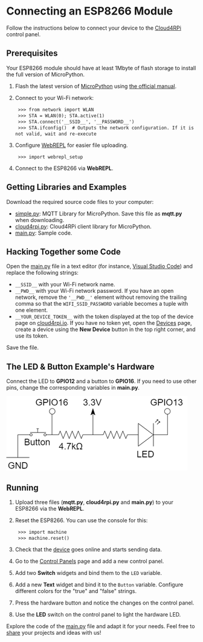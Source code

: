 # Connecting an ESP8266 Module

Follow the instructions below to connect your device to the [Cloud4RPi](https://cloud4rpi.io) control panel.

## Prerequisites

Your ESP8266 module should have at least 1Mbyte of flash storage to install the full version of MicroPython.

1. Flash the latest version of [MicroPython](http://micropython.org/) using [the official manual](http://docs.micropython.org/en/latest/esp8266/esp8266/tutorial/intro.html#intro).
2. Connect to your Wi-Fi network:

        >>> from network import WLAN
        >>> STA = WLAN(0); STA.active(1)
        >>> STA.connect('__SSID__', '__PASSWORD__')
        >>> STA.ifconfig()  # Outputs the network configuration. If it is not valid, wait and re-execute

3. Configure [WebREPL](http://docs.micropython.org/en/latest/esp8266/esp8266/tutorial/repl.html#webrepl-a-prompt-over-wifi) for easier file uploading.

        >>> import webrepl_setup

4. Connect to the ESP8266 via **WebREPL**.

## Getting Libraries and Examples

Download the required source code files to your computer:

- [simple.py](https://github.com/micropython/micropython-lib/blob/master/umqtt.simple/umqtt/simple.py): MQTT Library for MicroPython. Save this file as **mqtt.py** when downloading.
- [cloud4rpi.py](cloud4rpi.py): Cloud4RPi client library for MicroPython.
- [main.py](main.py): Sample code.


## Hacking Together some Code

Open the [main.py](main.py) file in a text editor (for instance, [Visual Studio Code](https://code.visualstudio.com/)) and replace the following strings:

- `__SSID__` with your Wi-Fi network name.
- `__PWD__` with your Wi-Fi network password. If you have an open network, remove the `'__PWD__'` element without removing the trailing comma so that the `WIFI_SSID_PASSWORD` variable becomes a tuple with one element.
- `__YOUR_DEVICE_TOKEN__` with the token displayed at the top of the device page on [cloud4rpi.io](https://cloud4rpi.io/). If you have no token yet, open the [Devices](https://cloud4rpi.io/devices) page, create a device using the **New Device** button in the top right corner, and use its token.

Save the file.

## The LED & Button Example's Hardware

Connect the LED to **GPIO12** and a button to **GPIO16**. If you need to use other pins, change the corresponding variables in **main.py**.

![](https://github.com/cloud4rpi/cloud4rpi-esp8266-micropython/raw/master/hardware.png)

## Running

1. Upload three files (**mqtt.py**, **cloud4rpi.py** and **main.py**) to your ESP8266 via the **WebREPL**.
6. Reset the ESP8266. You can use the console for this:

        >>> import machine
        >>> machine.reset()

8. Check that the [device](https://cloud4rpi.io/devices) goes online and starts sending data.
9. Go to the [Control Panels](https://cloud4rpi.io/control-panels/) page and add a new control panel.
10. Add two **Switch** widgets and bind them to the `LED` variable.
11. Add a new **Text** widget and bind it to the `Button` variable. Configure different colors for the "true" and "false" strings.
12. Press the hardware button and notice the changes on the control panel.
13. Use the **LED** switch on the control panel to light the hardware LED.

Explore the code of the [main.py](main.py) file and adapt it for your needs. Feel free to [share](https://cloud4rpi.answerdesk.io/) your projects and ideas with us!

